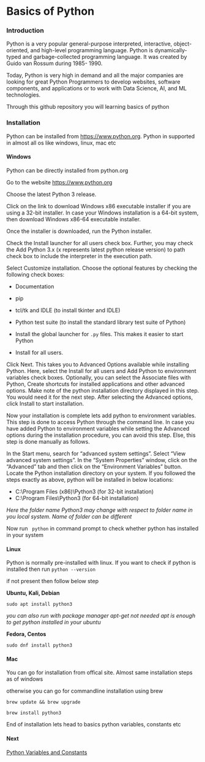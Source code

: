 # Basics of Python

### Introduction

Python is a very popular general-purpose interpreted, interactive, object-oriented, and high-level programming language. Python is dynamically-typed and garbage-collected programming language. It was created by Guido van Rossum during 1985- 1990. 

Today, Python is very high in demand and all the major companies are looking for great Python Programmers to develop websites, software components, and applications or to work with Data Science, AI, and ML technologies. 


Through this github repository you will learning basics of python

### Installation

Python can be installed from https://www.python.org. Python in supported in almost all os like windows, linux, mac etc

#### Windows

Python can be directly installed from python.org 

Go to the website https://www.python.org 

Choose the latest Python 3 release.

Click on the link to download Windows x86 executable installer if you are using a 32-bit installer. In case your Windows installation is a 64-bit system, then download Windows x86-64 executable installer. 

Once the installer is downloaded, run the Python installer.

Check the Install launcher for all users check box. Further, you may check the Add Python 3.x (x represents latest python release version) to path check box to include the interpreter in the execution path.

Select Customize installation. Choose the optional features by checking the following check boxes:

- Documentation

- pip

- tcl/tk and IDLE (to install tkinter and IDLE)

- Python test suite (to install the standard library test suite of Python)

- Install the global launcher for `.py` files. This makes it easier to start Python

- Install for all users.

Click Next. This takes you to Advanced Options available while installing Python. Here, select the Install for all users and Add Python to environment variables check boxes. Optionally, you can select the Associate files with Python, Create shortcuts for installed applications and other advanced options. Make note of the python installation directory displayed in this step. You would need it for the next step. After selecting the Advanced options, click Install to start installation. 

Now your installation is complete lets add python to environment variables. This step is done to access Python through the command line. In case you have added Python to environment variables while setting the Advanced options during the installation procedure, you can avoid this step. Else, this step is done manually as follows. 

In the Start menu, search for “advanced system settings”. Select “View advanced system settings”. In the “System Properties” window, click on the “Advanced” tab and then click on the “Environment Variables” button. Locate the Python installation directory on your system. If you followed the steps exactly as above, python will be installed in below locations:

   - C:\Program Files (x86)\Python3 (for 32-bit installation)
   - C:\Program Files\Python3 (for 64-bit installation)

*Here the folder name Python3 may change with respect to folder name in you local system. Name of folder can be different*

Now run ``` python``` in command prompt to check whether python has installed in your system

#### Linux

Python is normally pre-installed with linux. If you want to check if python is installed then run ``` python --version ``` 

if not present then follow below step

**Ubuntu, Kali, Debian**

```sudo apt install python3 ```

*you can also run with package manager apt-get not needed apt is enough to get python installed in your ubuntu*

**Fedora, Centos**

```sudo dnf install python3```


#### Mac

You can go for installation from offical site. Almost same installation steps as of windows

otherwise you can go for commandline installation using brew

```
brew update && brew upgrade

brew install python3

```
End of installation lets head to basics python variables, constants etc

#### Next
[Python Variables and Constants](./2Python%20Variables%20and%20Constants.md)
